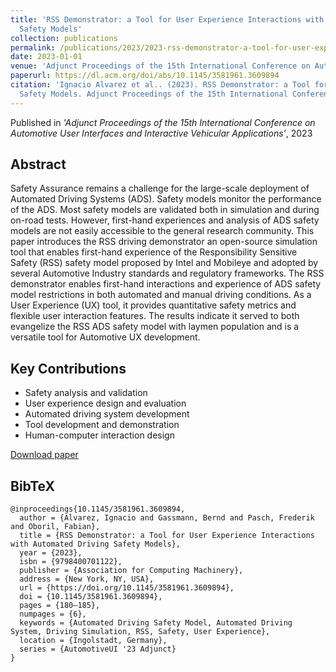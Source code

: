 ```yaml
---
title: 'RSS Demonstrator: a Tool for User Experience Interactions with Automated Driving
  Safety Models'
collection: publications
permalink: /publications/2023/2023-rss-demonstrator-a-tool-for-user-experience-intera
date: 2023-01-01
venue: 'Adjunct Proceedings of the 15th International Conference on Automotive User Interfaces and Interactive Vehicular Applications'
paperurl: https://dl.acm.org/doi/abs/10.1145/3581961.3609894
citation: 'Ignacio Alvarez et al.. (2023). RSS Demonstrator: a Tool for User Experience Interactions with Automated Driving
  Safety Models. Adjunct Proceedings of the 15th International Conference on Automotive User Interfaces and Interactive Vehicular Applications.'
---
```


Published in *'Adjunct Proceedings of the 15th International Conference on Automotive User Interfaces and Interactive Vehicular Applications'*, 2023

## Abstract

Safety Assurance remains a challenge for the large-scale deployment of Automated Driving Systems (ADS). Safety models monitor the performance of the ADS. Most safety models are validated both in simulation and during on-road tests. However, first-hand experiences and analysis of ADS safety models are not easily accessible to the general research community. This paper introduces the RSS driving demonstrator an open-source simulation tool that enables first-hand experience of the Responsibility Sensitive Safety (RSS) safety model proposed by Intel and Mobileye and adopted by several Automotive Industry standards and regulatory frameworks. The RSS demonstrator enables first-hand interactions and experience of ADS safety model restrictions in both automated and manual driving conditions. As a User Experience (UX) tool, it provides quantitative safety metrics and flexible user interaction features. The results indicate it served to both evangelize the RSS ADS safety model with laymen population and is a versatile tool for Automotive UX development.

## Key Contributions

* Safety analysis and validation
* User experience design and evaluation
* Automated driving system development
* Tool development and demonstration
* Human-computer interaction design

[Download paper](https://dl.acm.org/doi/abs/10.1145/3581961.3609894)


## BibTeX

```
@inproceedings{10.1145/3581961.3609894,
  author = {Alvarez, Ignacio and Gassmann, Bernd and Pasch, Frederik and Oboril, Fabian},
  title = {RSS Demonstrator: a Tool for User Experience Interactions with Automated Driving Safety Models},
  year = {2023},
  isbn = {9798400701122},
  publisher = {Association for Computing Machinery},
  address = {New York, NY, USA},
  url = {https://doi.org/10.1145/3581961.3609894},
  doi = {10.1145/3581961.3609894},
  pages = {180–185},
  numpages = {6},
  keywords = {Automated Driving Safety Model, Automated Driving System, Driving Simulation, RSS, Safety, User Experience},
  location = {Ingolstadt, Germany},
  series = {AutomotiveUI '23 Adjunct}
}
```